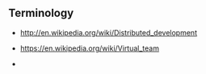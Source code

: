## Terminology

- http://en.wikipedia.org/wiki/Distributed_development

- https://en.wikipedia.org/wiki/Virtual_team
- 
